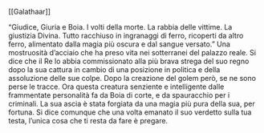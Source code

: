 [[Galathaar]]

“Giudice, Giuria e Boia. I volti della morte. La rabbia delle vittime. La giustizia Divina. Tutto racchiuso in ingranaggi di ferro, ricoperti da altro ferro, alimentato dalla magia più oscura e dal sangue versato.”
Una mostruosità d’acciaio che ha preso vita nei sotterranei del palazzo reale. Si dice che il Re lo abbia commissionato alla più brava strega del suo regno dopo la sua cattura in cambio di una posizione in politica e della assoluzione delle sue colpe. Dopo la creazione del golem però, se ne sono perse le tracce. Ora questa creatura senziente e intelligente dalle frammentate personalità fa da Boia di corte, e da spauracchio per i criminali.
La sua ascia è stata forgiata da una magia più pura della sua, per fortuna. Si dice comunque che una volta emanato il suo verdetto sulla tua testa, l’unica cosa che ti resta da fare è pregare.